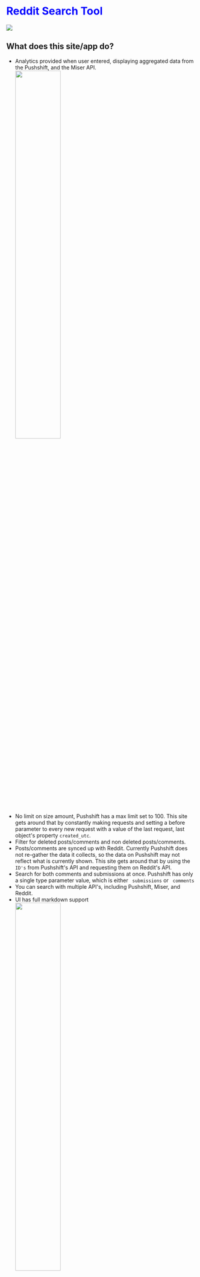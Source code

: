 <h1 style="color:blue !important"> Reddit Search Tool </h1>
  <img src='https://img.shields.io/github/stars/henrybalassiano/reddit-search-tool?style=social'/>

<ins> <h2> What does this site/app do? </h2></ins>
<ul> <li> Analytics provided when user entered, displaying aggregated data from the Pushshift, and the Miser API.
  </li>

<img src="https://media.giphy.com/media/18AgCwgX85s1WdVrrp/giphy.gif" width="50%" height="50%" />
<br/>  <br/>

<li> No limit on size amount, Pushshift has a max limit set to 100. This site gets around that by constantly making requests and setting a before parameter to every new request with a value of the last request, last object's property <code>created_utc</code>.
 <li> Filter for deleted posts/comments and non deleted posts/comments.
 <li> Posts/comments are synced up with Reddit. Currently Pushshift does not re-gather the data it collects, so the data on Pushshift may not reflect what is currently shown. This site gets around that by using the <code>ID's</code> from Pushshift's API and requesting them on Reddit's API. </li>
  <li> Search for both comments and submissions at once. Pushshift has only a single type parameter value, which is either <code> submissions</code> or <code> comments</code></li>
  <li> You can search with multiple API's, including Pushshift, Miser, and Reddit. </li>
  <li> UI has full markdown support </li>

  <img src="https://media.giphy.com/media/W1Fa0nCPf79dEgkMpq/giphy.gif" width="50%" height="50%" />

</ul>



<ins> <h2> Disclaimer </h2></ins>

<p> This is a work in progress and 100% has bugs of some kind in it, more features/bug fixes are continuously being added.</p> 



<ins> <h2> Contact </h2></ins>

If you have any questions, suggestions, find any bugs or have ANY other inquries. Please feel free me to email me at henrybalassiano@gmail.com or submit a <code>pull request</code>. 

https://redditsearchtool.com/
